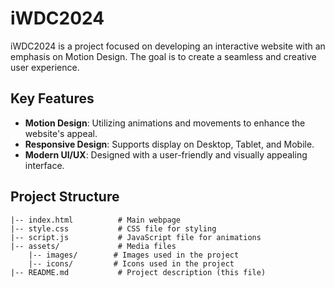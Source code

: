 # iWDC2024

iWDC2024 is a project focused on developing an interactive website with an emphasis on Motion Design. The goal is to create a seamless and creative user experience.

## Key Features
- **Motion Design**: Utilizing animations and movements to enhance the website's appeal.
- **Responsive Design**: Supports display on Desktop, Tablet, and Mobile.
- **Modern UI/UX**: Designed with a user-friendly and visually appealing interface.

## Project Structure

```
|-- index.html          # Main webpage
|-- style.css           # CSS file for styling
|-- script.js           # JavaScript file for animations
|-- assets/             # Media files
    |-- images/        # Images used in the project
    |-- icons/         # Icons used in the project
|-- README.md           # Project description (this file)
```

